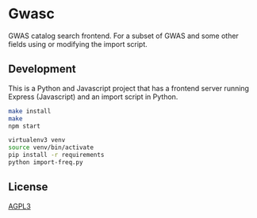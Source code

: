 Gwasc
=====

GWAS catalog search frontend. For a subset of GWAS and some other fields using
or modifying the import script.


Development
-----------

This is a Python and Javascript project that has a frontend server running
Express (Javascript) and an import script in Python.

````sh
make install
make
npm start
````

````sh
virtualenv3 venv
source venv/bin/activate
pip install -r requirements
python import-freq.py
````

License
-------

[AGPL3](/hunt-genes/gwasc/LICENSE)
